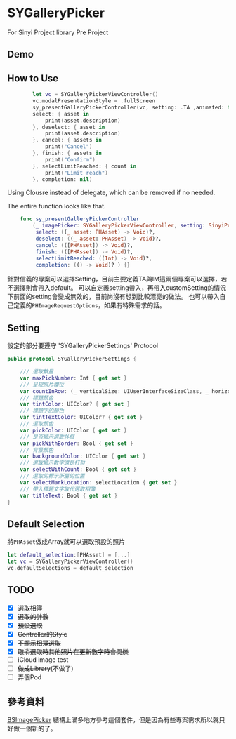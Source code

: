 # SYGalleryPicker
For Sinyi Project library Pre Project

## Demo

## How to Use
```swift
        let vc = SYGalleryPickerViewController()
        vc.modalPresentationStyle = .fullScreen
        sy_presentGalleryPickerController(vc, setting: .TA ,animated: true,
        select: { asset in
            print(asset.description)
        }, deselect: { asset in
            print(asset.description)
        }, cancel: { assets in
            print("Cancel")
        }, finish: { assets in
            print("Confirm")
        }, selectLimitReached: { count in
            print("Limit reach")
        }, completion: nil)
```
Using Clousre instead of delegate, which can be removed if no needed.

The entire function looks like that.
```swift
    func sy_presentGalleryPickerController
        (_ imagePicker: SYGalleryPickerViewController, setting: SinyiProject = .basic, customSetting:SYGalleryPickerSettings? = nil , requestOptions: PHImageRequestOptions? = nil, animated: Bool,
         select: ((_ asset: PHAsset) -> Void)?,
         deselect: ((_ asset: PHAsset) -> Void)?,
         cancel: (([PHAsset]) -> Void)?,
         finish: (([PHAsset]) -> Void)?,
         selectLimitReached: ((Int) -> Void)?,
         completion: (() -> Void)? ) {}
```
針對信義的專案可以選擇Setting，目前主要定義TA與IM這兩個專案可以選擇，若不選擇則會帶入default。
可以自定義setting帶入，再帶入customSetting的情況下前面的setting會變成無效的，目前尚沒有想到比較漂亮的做法。
也可以帶入自己定義的`PHImageRequestOptions`，如果有特殊需求的話。

## Setting
設定的部分要遵守 'SYGalleryPickerSettings' Protocol

```swift
public protocol SYGalleryPickerSettings {

    /// 選取數量
    var maxPickNumber: Int { get set }
    /// 呈現照片欄位
    var countInRow: (_ verticalSize: UIUserInterfaceSizeClass, _ horizontalSize: UIUserInterfaceSizeClass) -> Int { get set }
    /// 標題顏色
    var tintColor: UIColor? { get set }
    /// 標題字的顏色
    var tintTextColor: UIColor? { get set }
    /// 選取顏色
    var pickColor: UIColor { get set }
    /// 是否顯示選取外框
    var pickWithBorder: Bool { get set }
    /// 背景顏色
    var backgroundColor: UIColor { get set }
    /// 選取顯示數字還是打勾
    var selectWithCount: Bool { get set }
    /// 選取的標示所屬的位置
    var selectMarkLocation: selectLocation { get set }
    /// 帶入標題文字取代選取相簿
    var titleText: Bool { get set }
}
```

## Default Selection
將`PHAsset`做成Array就可以選取預設的照片
 ```swift
 let default_selection:[PHAsset] = [...]
 let vc = SYGalleryPickerViewController()
 vc.defaultSelections = default_selection
 ```

## TODO
- [x] ~~選取相簿~~
- [x] ~~選取的計數~~
- [x] ~~預設選取~~
- [x] ~~Controller的Style~~
- [x] ~~不顯示相簿選取~~
- [x] ~~取消選取時其他照片在更新數字時會閃爍~~
- [ ] iCloud image test
- [ ] ~~做成Library~~(不做了)
- [ ] 弄個Pod

## 參考資料
[BSImagePicker](https://github.com/mikaoj/BSImagePicker) 
結構上滿多地方參考這個套件，但是因為有些專案需求所以就只好做一個新的了。